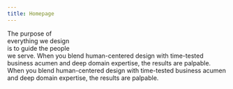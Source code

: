 ```yaml
---
title: Homepage
---
```


<title-block>
The purpose of<br>
everything we design<br>
<span>is to guide the people<br>
we serve.</span>
</title-block>

<background color="white">
<!--  -->
When you blend human-centered design with time-tested business acumen and deep domain expertise, the results are palpable.
<!--  -->
</background>

<background color="gray">
<!--  -->
When you blend human-centered design with time-tested business acumen and deep domain expertise, the results are palpable.
<!--  -->
</background>

